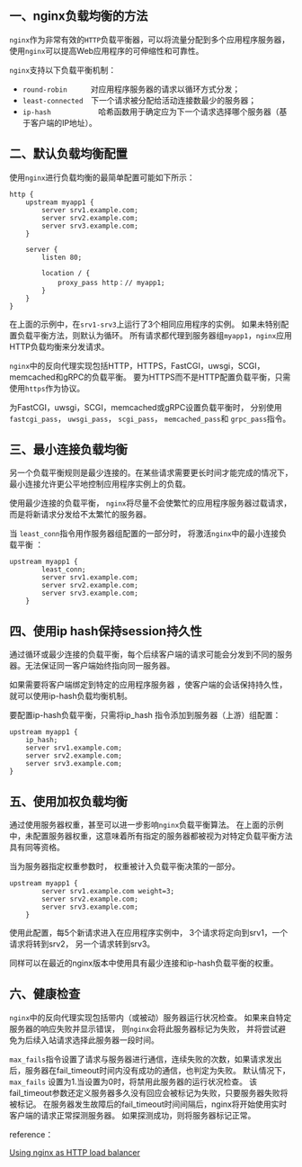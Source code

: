 ## 一、nginx负载均衡的方法

`nginx`作为非常有效的`HTTP`负载平衡器，可以将流量分配到多个应用程序服务器，
使用`nginx`可以提高Web应用程序的可伸缩性和可靠性。

`nginx`支持以下负载平衡机制：

* `round-robin`　　　对应用程序服务器的请求以循环方式分发；
* `least-connected`　下一个请求被分配给活动连接数最少的服务器；
* `ip-hash`　　　　　　哈希函数用于确定应为下一个请求选择哪个服务器（基于客户端的IP地址）。

## 二、默认负载均衡配置

使用`nginx`进行负载均衡的最简单配置可能如下所示：
```
http { 
    upstream myapp1 { 
        server srv1.example.com; 
        server srv2.example.com; 
        server srv3.example.com; 
    } 

    server { 
        listen 80; 

        location / { 
            proxy_pass http：// myapp1; 
        } 
    } 
}
```
在上面的示例中，在`srv1-srv3`上运行了3个相同应用程序的实例。
如果未特别配置负载平衡方法，则默认为循环。
所有请求都代理到服务器组`myapp1`，`nginx`应用HTTP负载均衡来分发请求。

`nginx`中的反向代理实现包括HTTP，HTTPS，FastCGI，uwsgi，SCGI，memcached和gRPC的负载平衡。
要为HTTPS而不是HTTP配置负载平衡，只需使用`https`作为协议。

为FastCGI，uwsgi，SCGI，memcached或gRPC设置负载平衡时，
分别使用 `fastcgi_pass`， `uwsgi_pass`， `scgi_pass`， `memcached_pass`和 `grpc_pass`指令。

## 三、最小连接负载均衡

另一个负载平衡规则是最少连接的。在某些请求需要更长时间才能完成的情况下，
最小连接允许更公平地控制应用程序实例上的负载。

使用最少连接的负载平衡，
`nginx`将尽量不会使繁忙的应用程序服务器过载请求，
而是将新请求分发给不太繁忙的服务器。

当 `least_conn`指令用作服务器组配置的一部分时，
将激活`nginx`中的最小连接负载平衡 ：

```
upstream myapp1 {
        least_conn;
        server srv1.example.com;
        server srv2.example.com;
        server srv3.example.com;
    }
```

## 四、使用ip hash保持session持久性

通过循环或最少连接的负载平衡，每个后续客户端的请求可能会分发到不同的服务器。无法保证同一客户端始终指向同一服务器。

如果需要将客户端绑定到特定的应用程序服务器 ，使客户端的会话保持持久性，就可以使用ip-hash负载均衡机制。

要配置ip-hash负载平衡，只需将ip_hash 指令添加到服务器（上游）组配置：
```
upstream myapp1 {
    ip_hash;
    server srv1.example.com;
    server srv2.example.com;
    server srv3.example.com;
}
```
## 五、使用加权负载均衡

通过使用服务器权重，甚至可以进一步影响`nginx`负载平衡算法。
在上面的示例中，未配置服务器权重，这意味着所有指定的服务器都被视为对特定负载平衡方法具有同等资格。

当为服务器指定权重参数时， 权重被计入负载平衡决策的一部分。

```
upstream myapp1 {
        server srv1.example.com weight=3;
        server srv2.example.com;
        server srv3.example.com;
    }
```
使用此配置，每5个新请求进入在应用程序实例中，
3个请求将定向到srv1，一个请求将转到srv2，
另一个请求转到srv3。

同样可以在最近的nginx版本中使用具有最少连接和ip-hash负载平衡的权重。

## 六、健康检查

`nginx`中的反向代理实现包括带内（或被动）服务器运行状况检查。
如果来自特定服务器的响应失败并显示错误，
则`nginx`会将此服务器标记为失败，
并将尝试避免为后续入站请求选择此服务器一段时间。

`max_fails`指令设置了请求与服务器进行通信，连续失败的次数，如果请求发出后，服务器在fail_timeout时间内没有成功的通信，也判定为失败。
默认情况下，`max_fails` 设置为1.当设置为0时，将禁用此服务器的运行状况检查。
该fail_timeout参数还定义服务器多久没有回应会被标记为失败，只要服务器失败将被标记。
在服务器发生故障后的fail_timeout时间间隔后，nginx将开始使用实时客户端的请求正常探测服务器。
如果探测成功，则将服务器标记正常。

reference：

[Using nginx as HTTP load balancer](http://nginx.org/en/docs/http/load_balancing.html)



